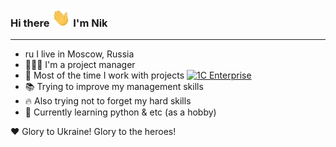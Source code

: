 ### Hi there <img src="https://raw.githubusercontent.com/vavilovnv/vavilovnv/master/wave.gif" width="30px"> I'm Nik 
___
- ru I live in Moscow, Russia
- 👨🏻‍💼 I'm a project manager 
- 🔨 Most of the time I work with projects [![1C Enterprise](https://img.shields.io/badge/-1C%20Enterprise-yellow)](https://1c-dn.com/) 
- 📚 Trying to improve my management skills
- 🔥 Also trying not to forget my hard skills
- 🐍 Currently learning python & etc (as a hobby)

❤️ Glory to Ukraine! Glory to the heroes!

<!---
- 🤝 To contact [![Linkedin Badge](https://img.shields.io/badge/-vavilovnv-blue?style=flat-square&logo=Linkedin&logoColor=white&link=https://www.linkedin.com/in/vavilovnv/)](https://www.linkedin.com/in/vavilovnv/)


![Top Langs](https://github-readme-stats.vercel.app/api/top-langs/?username=vavilovnv&hide=TeX&layout=compact)
-->


